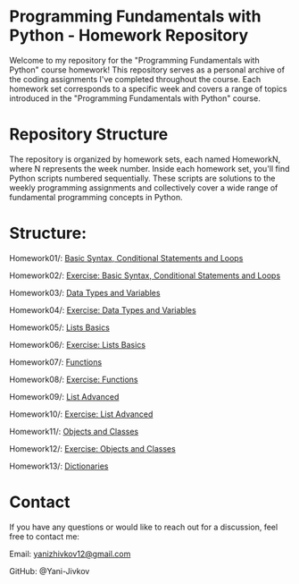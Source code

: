 # Programming Fundamentals with Python - Homework Repository

Welcome to my repository for the "Programming Fundamentals with Python" course homework! This repository serves as a personal archive of the coding assignments I've completed throughout the course. Each homework set corresponds to a specific week and covers a range of topics introduced in the "Programming Fundamentals with Python" course.

# Repository Structure

The repository is organized by homework sets, each named HomeworkN, where N represents the week number. Inside each homework set, you'll find Python scripts numbered sequentially. These scripts are solutions to the weekly programming assignments and collectively cover a wide range of fundamental programming concepts in Python.

# Structure:

Homework01/: [Basic Syntax, Conditional Statements and Loops](https://github.com/Yani-Jivkov/Python-Fundamentals/tree/main/Homework01)

Homework02/: [Exercise: Basic Syntax, Conditional Statements and Loops](https://github.com/Yani-Jivkov/Python-Fundamentals/tree/main/Homework02)

Homework03/: [Data Types and Variables](https://github.com/Yani-Jivkov/Python-Fundamentals/tree/main/Homework03)

Homework04/: [Exercise: Data Types and Variables](https://github.com/Yani-Jivkov/Python-Fundamentals/tree/main/Homework04)

Homework05/: [Lists Basics](https://github.com/Yani-Jivkov/Python-Fundamentals/tree/main/Homework05)

Homework06/: [Exercise: Lists Basics](https://github.com/Yani-Jivkov/Python-Fundamentals/tree/main/Homework06)

Homework07/: [Functions](https://github.com/Yani-Jivkov/Python-Fundamentals/tree/main/Homework07)

Homework08/: [Exercise: Functions](https://github.com/Yani-Jivkov/Python-Fundamentals/tree/main/Homework08)

Homework09/: [List Advanced](https://github.com/Yani-Jivkov/Python-Fundamentals/tree/main/Homework09)

Homework10/: [Exercise: List Advanced](https://github.com/Yani-Jivkov/Python-Fundamentals/tree/main/Homework10)

Homework11/: [Objects and Classes](https://github.com/Yani-Jivkov/Python-Fundamentals/tree/main/Homework11)

Homework12/: [Exercise: Objects and Classes](https://github.com/Yani-Jivkov/Python-Fundamentals/tree/main/Homework12)

Homework13/: [Dictionaries](https://github.com/Yani-Jivkov/Python-Fundamentals/tree/main/Homework13)

# Contact

If you have any questions or would like to reach out for a discussion, feel free to contact me:

Email: yanizhivkov12@gmail.com

GitHub: @Yani-Jivkov

